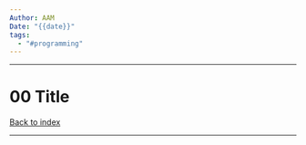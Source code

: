```yaml
---
Author: AAM
Date: "{{date}}"
tags:
  - "#programming"
---
```

---
# 00 Title

[Back to index]()

---

